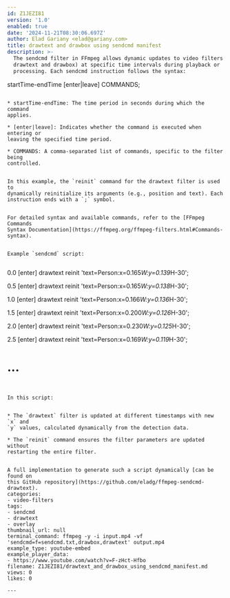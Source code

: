 ```yaml
---
id: Z1JEZI81
version: '1.0'
enabled: true
date: '2024-11-21T08:30:06.697Z'
author: Elad Gariany <elad@gariany.com>
title: drawtext and drawbox using sendcmd manifest
description: >-
  The sendcmd filter in FFmpeg allows dynamic updates to video filters (e.g.,
  drawtext and drawbox) at specific time intervals during playback or
  processing. Each sendcmd instruction follows the syntax:


  ```

  startTime-endTime [enter|leave] COMMANDS;

  ```

  * startTime-endTime: The time period in seconds during which the command
  applies.

  * [enter|leave]: Indicates whether the command is executed when entering or
  leaving the specified time period.

  * COMMANDS: A comma-separated list of commands, specific to the filter being
  controlled.


  In this example, the `reinit` command for the drawtext filter is used to
  dynamically reinitialize its arguments (e.g., position and text). Each
  instruction ends with a `;` symbol.


  For detailed syntax and available commands, refer to the [FFmpeg Commands
  Syntax Documentation](https://ffmpeg.org/ffmpeg-filters.html#Commands-syntax).


  Example `sendcmd` script:


  ```

  0.0 [enter] drawtext reinit 'text=Person:x=0.165*W:y=0.139*H-30';

  0.5 [enter] drawtext reinit 'text=Person:x=0.165*W:y=0.138*H-30';

  1.0 [enter] drawtext reinit 'text=Person:x=0.166*W:y=0.136*H-30';

  1.5 [enter] drawtext reinit 'text=Person:x=0.200*W:y=0.126*H-30';

  2.0 [enter] drawtext reinit 'text=Person:x=0.230*W:y=0.125*H-30';

  2.5 [enter] drawtext reinit 'text=Person:x=0.169*W:y=0.119*H-30';

  # ...

  ```


  In this script:


  * The `drawtext` filter is updated at different timestamps with new `x` and
  `y` values, calculated dynamically from the detection data.

  * The `reinit` command ensures the filter parameters are updated without
  restarting the entire filter.


  A full implementation to generate such a script dynamically [can be found on
  this GitHub repository](https://github.com/eladg/ffmpeg-sendcmd-drawtext).
categories:
  - video-filters
tags:
  - sendcmd
  - drawtext
  - overlay
thumbnail_url: null
terminal_command: ffmpeg -y -i input.mp4 -vf 'sendcmd=f=sendcmd.txt,drawbox,drawtext' output.mp4
example_type: youtube-embed
example_player_data:
  - https://www.youtube.com/watch?v=F-zHct-Hfbo
filename: Z1JEZI81/drawtext_and_drawbox_using_sendcmd_manifest.md
views: 0
likes: 0

---
```

